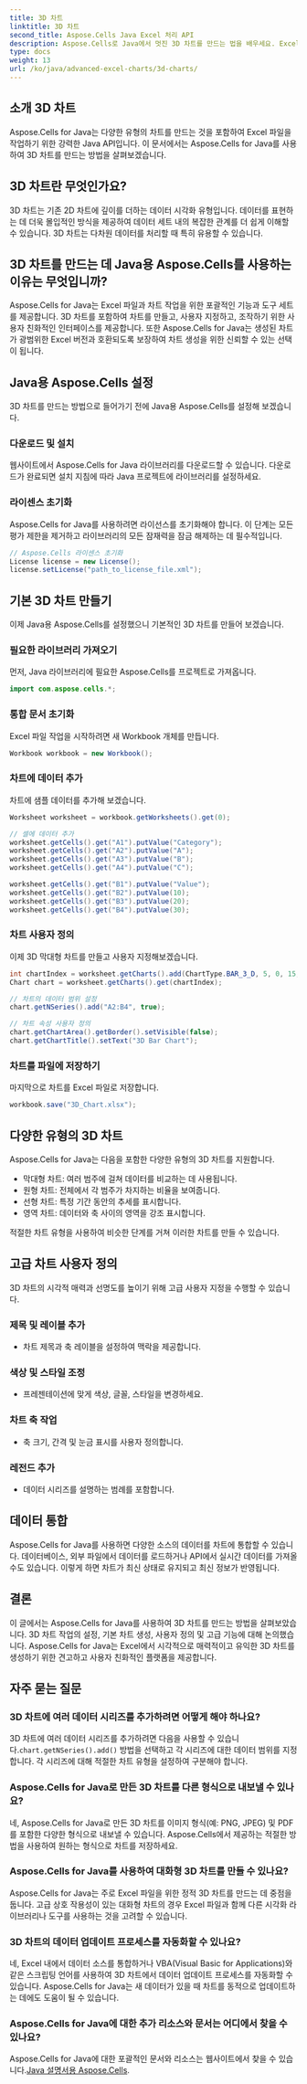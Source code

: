 ```yaml
---
title: 3D 차트
linktitle: 3D 차트
second_title: Aspose.Cells Java Excel 처리 API
description: Aspose.Cells로 Java에서 멋진 3D 차트를 만드는 법을 배우세요. Excel 데이터 시각화를 위한 단계별 가이드.
type: docs
weight: 13
url: /ko/java/advanced-excel-charts/3d-charts/
---
```


## 소개 3D 차트

Aspose.Cells for Java는 다양한 유형의 차트를 만드는 것을 포함하여 Excel 파일을 작업하기 위한 강력한 Java API입니다. 이 문서에서는 Aspose.Cells for Java를 사용하여 3D 차트를 만드는 방법을 살펴보겠습니다.

## 3D 차트란 무엇인가요?

3D 차트는 기존 2D 차트에 깊이를 더하는 데이터 시각화 유형입니다. 데이터를 표현하는 데 더욱 몰입적인 방식을 제공하여 데이터 세트 내의 복잡한 관계를 더 쉽게 이해할 수 있습니다. 3D 차트는 다차원 데이터를 처리할 때 특히 유용할 수 있습니다.

## 3D 차트를 만드는 데 Java용 Aspose.Cells를 사용하는 이유는 무엇입니까?

Aspose.Cells for Java는 Excel 파일과 차트 작업을 위한 포괄적인 기능과 도구 세트를 제공합니다. 3D 차트를 포함하여 차트를 만들고, 사용자 지정하고, 조작하기 위한 사용자 친화적인 인터페이스를 제공합니다. 또한 Aspose.Cells for Java는 생성된 차트가 광범위한 Excel 버전과 호환되도록 보장하여 차트 생성을 위한 신뢰할 수 있는 선택이 됩니다.

## Java용 Aspose.Cells 설정

3D 차트를 만드는 방법으로 들어가기 전에 Java용 Aspose.Cells를 설정해 보겠습니다.

### 다운로드 및 설치

웹사이트에서 Aspose.Cells for Java 라이브러리를 다운로드할 수 있습니다. 다운로드가 완료되면 설치 지침에 따라 Java 프로젝트에 라이브러리를 설정하세요.

### 라이센스 초기화

Aspose.Cells for Java를 사용하려면 라이선스를 초기화해야 합니다. 이 단계는 모든 평가 제한을 제거하고 라이브러리의 모든 잠재력을 잠금 해제하는 데 필수적입니다.

```java
// Aspose.Cells 라이센스 초기화
License license = new License();
license.setLicense("path_to_license_file.xml");
```

## 기본 3D 차트 만들기

이제 Java용 Aspose.Cells를 설정했으니 기본적인 3D 차트를 만들어 보겠습니다.

### 필요한 라이브러리 가져오기

먼저, Java 라이브러리에 필요한 Aspose.Cells를 프로젝트로 가져옵니다.

```java
import com.aspose.cells.*;
```

### 통합 문서 초기화

Excel 파일 작업을 시작하려면 새 Workbook 개체를 만듭니다.

```java
Workbook workbook = new Workbook();
```

### 차트에 데이터 추가

차트에 샘플 데이터를 추가해 보겠습니다.

```java
Worksheet worksheet = workbook.getWorksheets().get(0);

// 셀에 데이터 추가
worksheet.getCells().get("A1").putValue("Category");
worksheet.getCells().get("A2").putValue("A");
worksheet.getCells().get("A3").putValue("B");
worksheet.getCells().get("A4").putValue("C");

worksheet.getCells().get("B1").putValue("Value");
worksheet.getCells().get("B2").putValue(10);
worksheet.getCells().get("B3").putValue(20);
worksheet.getCells().get("B4").putValue(30);
```

### 차트 사용자 정의

이제 3D 막대형 차트를 만들고 사용자 지정해보겠습니다.

```java
int chartIndex = worksheet.getCharts().add(ChartType.BAR_3_D, 5, 0, 15, 5);
Chart chart = worksheet.getCharts().get(chartIndex);

// 차트의 데이터 범위 설정
chart.getNSeries().add("A2:B4", true);

// 차트 속성 사용자 정의
chart.getChartArea().getBorder().setVisible(false);
chart.getChartTitle().setText("3D Bar Chart");
```

### 차트를 파일에 저장하기

마지막으로 차트를 Excel 파일로 저장합니다.

```java
workbook.save("3D_Chart.xlsx");
```

## 다양한 유형의 3D 차트

Aspose.Cells for Java는 다음을 포함한 다양한 유형의 3D 차트를 지원합니다.

- 막대형 차트: 여러 범주에 걸쳐 데이터를 비교하는 데 사용됩니다.
- 원형 차트: 전체에서 각 범주가 차지하는 비율을 보여줍니다.
- 선형 차트: 특정 기간 동안의 추세를 표시합니다.
- 영역 차트: 데이터와 축 사이의 영역을 강조 표시합니다.

적절한 차트 유형을 사용하여 비슷한 단계를 거쳐 이러한 차트를 만들 수 있습니다.

## 고급 차트 사용자 정의

3D 차트의 시각적 매력과 선명도를 높이기 위해 고급 사용자 지정을 수행할 수 있습니다.

### 제목 및 레이블 추가

- 차트 제목과 축 레이블을 설정하여 맥락을 제공합니다.

### 색상 및 스타일 조정

- 프레젠테이션에 맞게 색상, 글꼴, 스타일을 변경하세요.

### 차트 축 작업

- 축 크기, 간격 및 눈금 표시를 사용자 정의합니다.

### 레전드 추가

- 데이터 시리즈를 설명하는 범례를 포함합니다.

## 데이터 통합

Aspose.Cells for Java를 사용하면 다양한 소스의 데이터를 차트에 통합할 수 있습니다. 데이터베이스, 외부 파일에서 데이터를 로드하거나 API에서 실시간 데이터를 가져올 수도 있습니다. 이렇게 하면 차트가 최신 상태로 유지되고 최신 정보가 반영됩니다.

## 결론

이 글에서는 Aspose.Cells for Java를 사용하여 3D 차트를 만드는 방법을 살펴보았습니다. 3D 차트 작업의 설정, 기본 차트 생성, 사용자 정의 및 고급 기능에 대해 논의했습니다. Aspose.Cells for Java는 Excel에서 시각적으로 매력적이고 유익한 3D 차트를 생성하기 위한 견고하고 사용자 친화적인 플랫폼을 제공합니다.

## 자주 묻는 질문

### 3D 차트에 여러 데이터 시리즈를 추가하려면 어떻게 해야 하나요?

 3D 차트에 여러 데이터 시리즈를 추가하려면 다음을 사용할 수 있습니다.`chart.getNSeries().add()` 방법을 선택하고 각 시리즈에 대한 데이터 범위를 지정합니다. 각 시리즈에 대해 적절한 차트 유형을 설정하여 구분해야 합니다.

### Aspose.Cells for Java로 만든 3D 차트를 다른 형식으로 내보낼 수 있나요?

네, Aspose.Cells for Java로 만든 3D 차트를 이미지 형식(예: PNG, JPEG) 및 PDF를 포함한 다양한 형식으로 내보낼 수 있습니다. Aspose.Cells에서 제공하는 적절한 방법을 사용하여 원하는 형식으로 차트를 저장하세요.

### Aspose.Cells for Java를 사용하여 대화형 3D 차트를 만들 수 있나요?

Aspose.Cells for Java는 주로 Excel 파일을 위한 정적 3D 차트를 만드는 데 중점을 둡니다. 고급 상호 작용성이 있는 대화형 차트의 경우 Excel 파일과 함께 다른 시각화 라이브러리나 도구를 사용하는 것을 고려할 수 있습니다.

### 3D 차트의 데이터 업데이트 프로세스를 자동화할 수 있나요?

네, Excel 내에서 데이터 소스를 통합하거나 VBA(Visual Basic for Applications)와 같은 스크립팅 언어를 사용하여 3D 차트에서 데이터 업데이트 프로세스를 자동화할 수 있습니다. Aspose.Cells for Java는 새 데이터가 있을 때 차트를 동적으로 업데이트하는 데에도 도움이 될 수 있습니다.

### Aspose.Cells for Java에 대한 추가 리소스와 문서는 어디에서 찾을 수 있나요?

 Aspose.Cells for Java에 대한 포괄적인 문서와 리소스는 웹사이트에서 찾을 수 있습니다.[Java 설명서용 Aspose.Cells](https://reference.aspose.com/cells/java/).